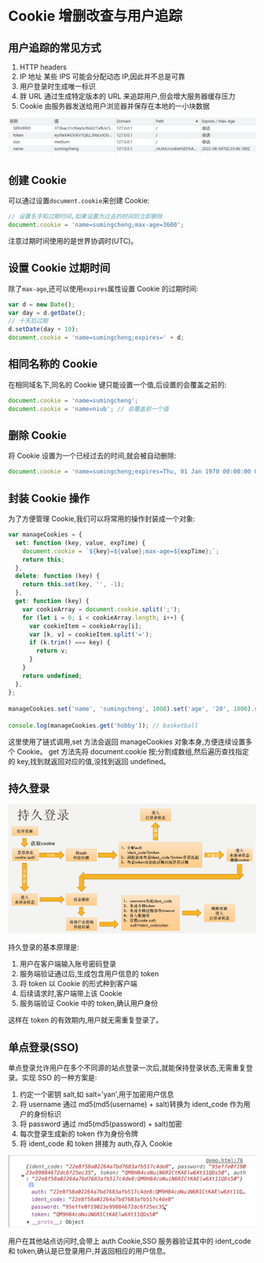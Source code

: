 # Cookie 增删改查与用户追踪

## 用户追踪的常见方式

1. HTTP headers
2. IP 地址
   某些 IPS 可能会分配动态 IP,因此并不总是可靠
3. 用户登录时生成唯一标识
4. 胖 URL
   通过生成特定版本的 URL 来追踪用户,但会增大服务器缓存压力
5. Cookie
   由服务器发送给用户浏览器并保存在本地的一小块数据

![](../../assets/e79d386d4e9f8c877fa36bf5e993903d.png)

## 创建 Cookie

可以通过设置`document.cookie`来创建 Cookie:

```javascript
// 设置名字和过期时间,如果设置为过去的时间则立即删除
document.cookie = 'name=sumingcheng;max-age=3600';
```

注意过期时间使用的是世界协调时(UTC)。

## 设置 Cookie 过期时间

除了`max-age`,还可以使用`expires`属性设置 Cookie 的过期时间:

```javascript
var d = new Date();
var day = d.getDate();
// 十天后过期
d.setDate(day + 10);
document.cookie = 'name=sumingcheng;expires=' + d;
```

## 相同名称的 Cookie

在相同域名下,同名的 Cookie 键只能设置一个值,后设置的会覆盖之前的:

```javascript
document.cookie = 'name=sumingcheng';
document.cookie = 'name=niub'; // 会覆盖前一个值
```

## 删除 Cookie

将 Cookie 设置为一个已经过去的时间,就会被自动删除:

```javascript
document.cookie = 'name=sumingcheng;expires=Thu, 01 Jan 1970 00:00:00 GMT';
```

## 封装 Cookie 操作

为了方便管理 Cookie,我们可以将常用的操作封装成一个对象:

```javascript
var manageCookies = {
  set: function (key, value, expTime) {
    document.cookie = `${key}=${value};max-age=${expTime};`;
    return this;
  },
  delete: function (key) {
    return this.set(key, '', -1);
  },
  get: function (key) {
    var cookieArray = document.cookie.split(';');
    for (let i = 0; i < cookieArray.length; i++) {
      var cookieItem = cookieArray[i];
      var [k, v] = cookieItem.split('=');
      if (k.trim() === key) {
        return v;
      }
    }
    return undefined;
  },
};

manageCookies.set('name', 'sumingcheng', 1000).set('age', '20', 1000).set('hobby', 'basketball', 1000).set('sex', 'male').delete('name');

console.log(manageCookies.get('hobby')); // basketball
```

这里使用了链式调用,set 方法会返回 manageCookies 对象本身,方便连续设置多个 Cookie。
get 方法先将 document.cookie 按;分割成数组,然后遍历查找指定的 key,找到就返回对应的值,没找到返回 undefined。

## 持久登录

![](../../assets/36c979243e503587074e1c4bf77bc011.png)

持久登录的基本原理是:

1. 用户在客户端输入账号密码登录
2. 服务端验证通过后,生成包含用户信息的 token
3. 将 token 以 Cookie 的形式种到客户端
4. 后续请求时,客户端带上该 Cookie
5. 服务端验证 Cookie 中的 token,确认用户身份

这样在 token 的有效期内,用户就无需重复登录了。

## 单点登录(SSO)

单点登录允许用户在多个不同源的站点登录一次后,就能保持登录状态,无需重复登录。实现 SSO 的一种方案是:

1. 约定一个密钥 salt,如 salt='yan',用于加密用户信息
2. 将 username 通过 md5(md5(username) + salt)转换为 ident_code 作为用户的身份标识
3. 将 password 通过 md5(md5(password) + salt)加密
4. 每次登录生成新的 token 作为身份令牌
5. 将 ident_code 和 token 拼接为 auth,存入 Cookie

![](../../assets/1bad5ee1164ed237aa9aa93359411245.png)

用户在其他站点访问时,会带上 auth Cookie,SSO 服务器验证其中的 ident_code 和 token,确认是已登录用户,并返回相应的用户信息。

